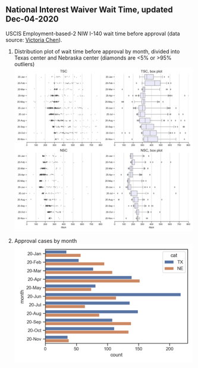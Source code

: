 ## National Interest Waiver Wait Time, updated Dec-04-2020 
USCIS Employment-based-2 NIW I-140 wait time before approval (data source: [Victoria Chen](https://www.wegreened.com/eb1_niw_approvals)). 
 
1. Distribution plot of wait time before approval by month, divided into Texas center and Nebraska center (diamonds are <5% or >95% outliers) 
![Figure_1](https://github.com/happy-fish-01/National_interest_waiver_waittime/blob/main/fig1.png) 
 
2. Approval cases by month 
![Figure_2](https://github.com/happy-fish-01/National_interest_waiver_waittime/blob/main/fig2.png)
